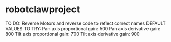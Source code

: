# robotclawproject

TO DO: Reverse Motors and reverse code to reflect correct names
DEFAULT VALUES TO TRY:
Pan axis proportional gain: 500
Pan axis derivative gain: 800
Tilt axis proportional gain: 700
Tilt axis derivative gain: 900
